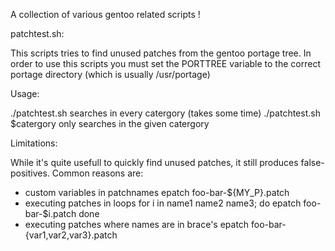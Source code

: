 A collection of various gentoo related scripts !

patchtest.sh:

This scripts tries to find unused patches from the gentoo portage tree.
In order to use this scripts you must set the PORTTREE variable to the
correct portage directory (which is usually /usr/portage)

Usage:

./patchtest.sh
	searches in every catergory (takes some time)
./patchtest.sh $catergory
	only searches in the given catergory

Limitations:

While it's quite usefull to quickly find unused patches, it still produces
false-positives. Common reasons are:

* custom variables in patchnames
	epatch foo-bar-${MY_P}.patch
* executing patches in loops
	for i in name1 name2 name3; do
		epatch foo-bar-$i.patch
	done
* executing patches where names are in brace's
	epatch foo-bar-{var1,var2,var3}.patch
